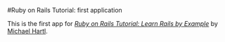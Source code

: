 #Ruby on Rails Tutorial: first application

This is the first app for 
[*Ruby on Rails Tutorial: Learn Rails by Example*](http://railstutorial.org/)
by [Michael Hartl](http://michaelhartl.com/).
